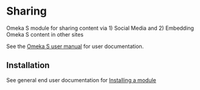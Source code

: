 # Sharing
Omeka S module for sharing content via 1) Social Media and 2) Embedding Omeka S content in other sites

See the [Omeka S user manual](http://dev.omeka.org/docs/s/user-manual/modules/sharing/) for user documentation.

## Installation

See general end user documentation for [Installing a module](http://dev.omeka.org/docs/s/user-manual/modules/#installing-modules)
